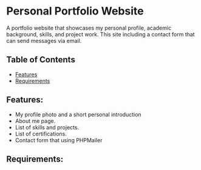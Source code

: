 # Personal Portfolio Website

A portfolio website that showcases my personal profile, academic background, skills, and
project work. This site including a contact form that can send messages via email. 

## Table of Contents
- [Features](#features)
- [Requirements](#requirements)

## Features:
- My profile photo and a short personal introduction
- About me page.
- List of skills and projects.
- List of certifications.
- Contact form that using PHPMailer

## Requirements:
